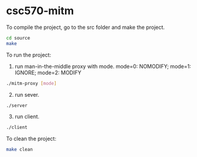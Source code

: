 # csc570-mitm

To compile the project, go to the src folder and make the project.

```bash
cd source
make
```

To run the project:
1. run man-in-the-middle proxy with mode. mode=0: NOMODIFY; mode=1: IGNORE; mode=2: MODIFY

```bash
./mitm-proxy [mode]
```
2. run sever.
```bash
./server
```
3. run client.
```bash
./client
```

To clean the project:
```bash
make clean
```

